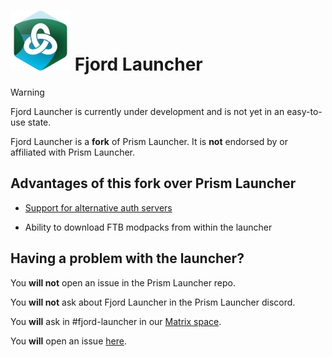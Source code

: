 # <img src="./program_info/org.unmojang.FjordLauncher.svg" alt="Fjord Launcher logo" width="96"/> Fjord Launcher

> [!WARNING]
> Fjord Launcher is currently under development and is not yet in an easy-to-use state.

Fjord Launcher is a **fork** of Prism Launcher. It is **not** endorsed by or affiliated with Prism Launcher.

## Advantages of this fork over Prism Launcher

- [Support for alternative auth servers](doc/alternative-auth-servers.md)

- Ability to download FTB modpacks from within the launcher

## Having a problem with the launcher?

You **will not** open an issue in the Prism Launcher repo.

You **will not** ask about Fjord Launcher in the Prism Launcher discord.

You **will** ask in #fjord-launcher in our [Matrix space](https://matrix.to/#/#unmojang:matrix.org).

You **will** open an issue [here](https://github.com/unmojang/FjordLauncher/issues).
